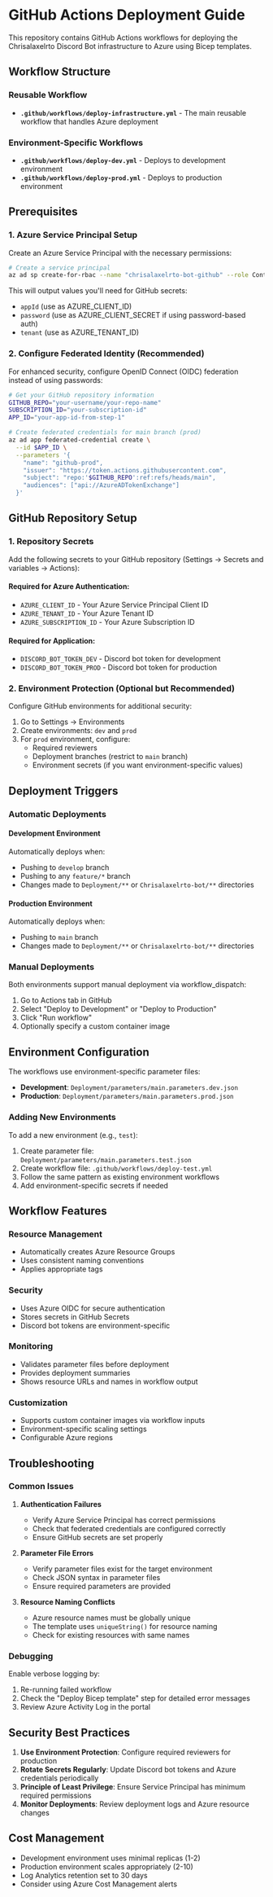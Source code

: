 # GitHub Actions Deployment Guide

This repository contains GitHub Actions workflows for deploying the Chrisalaxelrto Discord Bot infrastructure to Azure using Bicep templates.

## Workflow Structure

### Reusable Workflow
- **`.github/workflows/deploy-infrastructure.yml`** - The main reusable workflow that handles Azure deployment

### Environment-Specific Workflows
- **`.github/workflows/deploy-dev.yml`** - Deploys to development environment
- **`.github/workflows/deploy-prod.yml`** - Deploys to production environment

## Prerequisites

### 1. Azure Service Principal Setup

Create an Azure Service Principal with the necessary permissions:

```bash
# Create a service principal
az ad sp create-for-rbac --name "chrisalaxelrto-bot-github" --role Contributor --scopes /subscriptions/{subscription-id}
```

This will output values you'll need for GitHub secrets:
- `appId` (use as AZURE_CLIENT_ID)
- `password` (use as AZURE_CLIENT_SECRET if using password-based auth)
- `tenant` (use as AZURE_TENANT_ID)

### 2. Configure Federated Identity (Recommended)

For enhanced security, configure OpenID Connect (OIDC) federation instead of using passwords:

```bash
# Get your GitHub repository information
GITHUB_REPO="your-username/your-repo-name"
SUBSCRIPTION_ID="your-subscription-id"
APP_ID="your-app-id-from-step-1"

# Create federated credentials for main branch (prod)
az ad app federated-credential create \
  --id $APP_ID \
  --parameters '{
    "name": "github-prod",
    "issuer": "https://token.actions.githubusercontent.com",
    "subject": "repo:'$GITHUB_REPO':ref:refs/heads/main",
    "audiences": ["api://AzureADTokenExchange"]
  }'
```

## GitHub Repository Setup

### 1. Repository Secrets

Add the following secrets to your GitHub repository (Settings → Secrets and variables → Actions):

#### Required for Azure Authentication:
- `AZURE_CLIENT_ID` - Your Azure Service Principal Client ID
- `AZURE_TENANT_ID` - Your Azure Tenant ID  
- `AZURE_SUBSCRIPTION_ID` - Your Azure Subscription ID

#### Required for Application:
- `DISCORD_BOT_TOKEN_DEV` - Discord bot token for development
- `DISCORD_BOT_TOKEN_PROD` - Discord bot token for production

### 2. Environment Protection (Optional but Recommended)

Configure GitHub environments for additional security:

1. Go to Settings → Environments
2. Create environments: `dev` and `prod`
3. For `prod` environment, configure:
   - Required reviewers
   - Deployment branches (restrict to `main` branch)
   - Environment secrets (if you want environment-specific values)

## Deployment Triggers

### Automatic Deployments

#### Development Environment
Automatically deploys when:
- Pushing to `develop` branch
- Pushing to any `feature/*` branch
- Changes made to `Deployment/**` or `Chrisalaxelrto-bot/**` directories

#### Production Environment  
Automatically deploys when:
- Pushing to `main` branch
- Changes made to `Deployment/**` or `Chrisalaxelrto-bot/**` directories

### Manual Deployments

Both environments support manual deployment via workflow_dispatch:

1. Go to Actions tab in GitHub
2. Select "Deploy to Development" or "Deploy to Production"
3. Click "Run workflow"
4. Optionally specify a custom container image

## Environment Configuration

The workflows use environment-specific parameter files:

- **Development**: `Deployment/parameters/main.parameters.dev.json`
- **Production**: `Deployment/parameters/main.parameters.prod.json`

### Adding New Environments

To add a new environment (e.g., `test`):

1. Create parameter file: `Deployment/parameters/main.parameters.test.json`
2. Create workflow file: `.github/workflows/deploy-test.yml`
3. Follow the same pattern as existing environment workflows
4. Add environment-specific secrets if needed

## Workflow Features

### Resource Management
- Automatically creates Azure Resource Groups
- Uses consistent naming conventions
- Applies appropriate tags

### Security
- Uses Azure OIDC for secure authentication
- Stores secrets in GitHub Secrets
- Discord bot tokens are environment-specific

### Monitoring
- Validates parameter files before deployment
- Provides deployment summaries
- Shows resource URLs and names in workflow output

### Customization
- Supports custom container images via workflow inputs
- Environment-specific scaling settings
- Configurable Azure regions

## Troubleshooting

### Common Issues

1. **Authentication Failures**
   - Verify Azure Service Principal has correct permissions
   - Check that federated credentials are configured correctly
   - Ensure GitHub secrets are set properly

2. **Parameter File Errors**
   - Verify parameter files exist for the target environment
   - Check JSON syntax in parameter files
   - Ensure required parameters are provided

3. **Resource Naming Conflicts**
   - Azure resource names must be globally unique
   - The template uses `uniqueString()` for resource naming
   - Check for existing resources with same names

### Debugging

Enable verbose logging by:
1. Re-running failed workflow
2. Check the "Deploy Bicep template" step for detailed error messages
3. Review Azure Activity Log in the portal

## Security Best Practices

1. **Use Environment Protection**: Configure required reviewers for production
2. **Rotate Secrets Regularly**: Update Discord bot tokens and Azure credentials periodically
3. **Principle of Least Privilege**: Ensure Service Principal has minimum required permissions
4. **Monitor Deployments**: Review deployment logs and Azure resource changes

## Cost Management

- Development environment uses minimal replicas (1-2)
- Production environment scales appropriately (2-10)
- Log Analytics retention set to 30 days
- Consider using Azure Cost Management alerts
